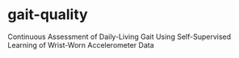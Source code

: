 # gait-quality
Continuous Assessment of Daily-Living Gait Using Self-Supervised Learning of Wrist-Worn Accelerometer Data
